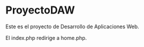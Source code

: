 # ProyectoDAW

Este es el proyecto de Desarrollo de Aplicaciones Web.

El index.php redirige a home.php.